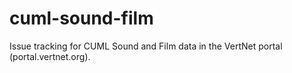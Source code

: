 cuml-sound-film
===============

Issue tracking for CUML Sound and Film data in the VertNet portal (portal.vertnet.org).
